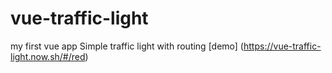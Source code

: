 # vue-traffic-light
my first vue app 
Simple traffic light with routing
[demo] (https://vue-traffic-light.now.sh/#/red)
